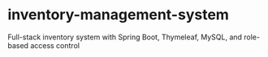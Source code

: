 # inventory-management-system
Full-stack inventory system with Spring Boot, Thymeleaf, MySQL, and role-based access control

